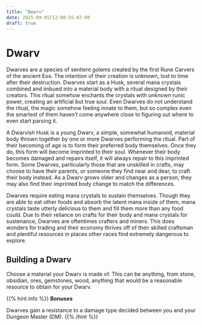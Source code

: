 ```yaml
---
title: "Dwarv"
date: 2025-09-05T12:08:55-07:00
draft: true
---
```


# Dwarv
Dwarves are a species of sentient golems created by the first Rune Carvers of the ancient Eos. The intention of their creation is unknown, lost to time after their destruction. Dwarves start as a Husk, several mana crystals combined and imbued into a material body with a ritual designed by their creators. This ritual somehow enchants the crystals with unknown runic power, creating an artificial but true soul. Even Dwarves do not understand the ritual, the magic somehow feeling innate to them, but so complex even the smartest of them haven’t come anywhere close to figuring out where to even start parsing it.

A Dwarvish Husk is a young Dwarv, a simple, somewhat humanoid, material body thrown together by one or more Dwarves performing the ritual. Part of their becoming of age is to form their preferred body themselves. Once they do, this form will become imprinted to their soul. Whenever their body becomes damaged and repairs itself, it will always repair to this imprinted form. Some Dwarves, particularly those that are unskilled in crafts, may choose to have their parents, or someone they find near and dear, to craft their body instead. As a Dwarv grows older and changes as a person, they may also find their imprinted body change to match the differences.

Dwarves require eating mana crystals to sustain themselves. Though they are able to eat other foods and absorb the latent mana inside of them, mana crystals taste utterly delicious to them and fill them more than any food could. Due to their reliance on crafts for their body and mana crystals for sustenance, Dwarves are oftentimes crafters and miners. This does wonders for trading and their economy thrives off of their skilled craftsman and plentiful resources in places other races find extremely dangerous to explore.

## Building a Dwarv
Choose a material your Dwarv is made of. This can be anything, from stone, obsidian, ores, gemstones, wood, anything that would be a reasonable resource to obtain for your Dwarv.

{{% hint info %}}
**Bonuses**

Dwarves gain a resistance to a damage type decided between you and your Dungeon Master (DM).
{{% /hint %}}